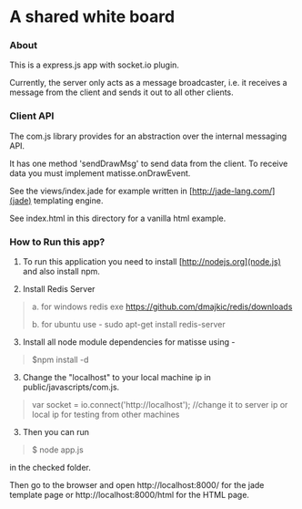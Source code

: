 # A shared white board

### About

This is a express.js app with socket.io plugin. 

Currently, the server only acts as a message broadcaster, i.e. it receives a message from the client and sends it out to all other clients.

### Client API
The com.js library provides for an abstraction over the internal messaging API. 

It has one method 'sendDrawMsg' to send data from the client. To receive data you must implement matisse.onDrawEvent.

See the views/index.jade for example written in [http://jade-lang.com/](jade) templating engine.

See index.html in this directory for a vanilla html example.

### How to Run this app?
1) To run this application you need to install [http://nodejs.org](node.js) and 
   also install npm. 

2) Install Redis Server

>
>   a. for windows redis exe https://github.com/dmajkic/redis/downloads
>
>   b. for ubuntu use - sudo apt-get install redis-server
>
>

3) Install all node module dependencies for matisse using -

>
>   $npm install -d
>

3) Change the "localhost" to your local machine ip in public/javascripts/com.js.

>
> var socket = io.connect('http://localhost'); //change it to server ip or local ip for testing from other machines
>

3) Then you can run 

>
> $ node app.js
>

in the checked folder.

Then go to the browser and open http://localhost:8000/ for the jade template page or http://localhost:8000/html for the HTML page.

